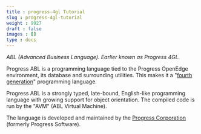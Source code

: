 ```yaml
---
title : progress-4gl Tutorial
slug : progress-4gl-tutorial
weight : 9927
draft : false
images : []
type : docs
---
```


*ABL (Advanced Business Language). Earlier known as Progress 4GL.*

Progress ABL is a programming language tied to the Progress OpenEdge environment, its database and surrounding utilities. This makes it a "[fourth generation][1]" programming language. 

Progress ABL is a strongly typed, late-bound, English-like programming language with growing support for object orientation. The compiled code is run by the "AVM" (ABL Virtual Machine).

The language is developed and maintained by the [Progress Corporation][2] (formerly Progress Software).


  [1]: https://en.wikipedia.org/wiki/Fourth-generation_programming_language
  [2]: https://www.progress.com/

